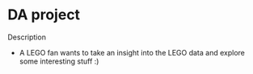 # DA project
Description
- A LEGO fan wants to take an insight into the LEGO data and explore some interesting stuff :)
